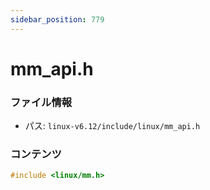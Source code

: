 ```yaml
---
sidebar_position: 779
---
```

# mm_api.h

### ファイル情報

- パス: `linux-v6.12/include/linux/mm_api.h`

### コンテンツ

```h
#include <linux/mm.h>

```
